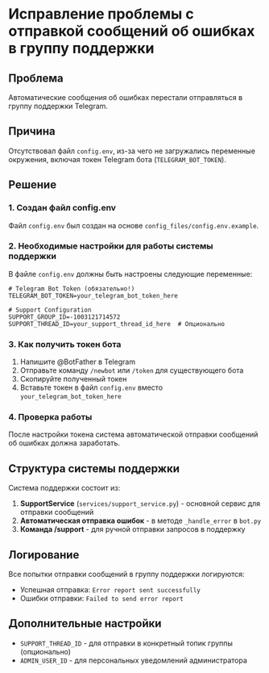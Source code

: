 # Исправление проблемы с отправкой сообщений об ошибках в группу поддержки

## Проблема
Автоматические сообщения об ошибках перестали отправляться в группу поддержки Telegram.

## Причина
Отсутствовал файл `config.env`, из-за чего не загружались переменные окружения, включая токен Telegram бота (`TELEGRAM_BOT_TOKEN`).

## Решение

### 1. Создан файл config.env
Файл `config.env` был создан на основе `config_files/config.env.example`.

### 2. Необходимые настройки для работы системы поддержки

В файле `config.env` должны быть настроены следующие переменные:

```env
# Telegram Bot Token (обязательно!)
TELEGRAM_BOT_TOKEN=your_telegram_bot_token_here

# Support Configuration
SUPPORT_GROUP_ID=-1003121714572
SUPPORT_THREAD_ID=your_support_thread_id_here  # Опционально
```

### 3. Как получить токен бота

1. Напишите @BotFather в Telegram
2. Отправьте команду `/newbot` или `/token` для существующего бота
3. Скопируйте полученный токен
4. Вставьте токен в файл `config.env` вместо `your_telegram_bot_token_here`

### 4. Проверка работы

После настройки токена система автоматической отправки сообщений об ошибках должна заработать.

## Структура системы поддержки

Система поддержки состоит из:

1. **SupportService** (`services/support_service.py`) - основной сервис для отправки сообщений
2. **Автоматическая отправка ошибок** - в методе `_handle_error` в `bot.py`
3. **Команда /support** - для ручной отправки запросов в поддержку

## Логирование

Все попытки отправки сообщений в группу поддержки логируются:
- Успешная отправка: `Error report sent successfully`
- Ошибки отправки: `Failed to send error report`

## Дополнительные настройки

- `SUPPORT_THREAD_ID` - для отправки в конкретный топик группы (опционально)
- `ADMIN_USER_ID` - для персональных уведомлений администратора
